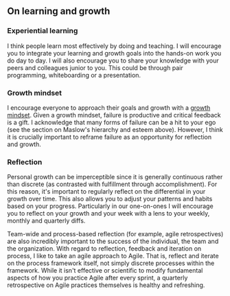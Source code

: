 ## On learning and growth

### Experiential learning

I think people learn most effectively by doing and teaching. I will encourage you to integrate your learning and growth goals into the hands-on work you do day to day. I will also encourage you to share your knowledge with your peers and colleagues junior to you. This could be through pair programming, whiteboarding or a presentation.

### Growth mindset

I encourage everyone to approach their goals and growth with a [growth mindset](https://en.wikipedia.org/wiki/Mindset#Fixed_and_growth). Given a growth mindset, failure is productive and critical feedback is a gift. I acknowledge that many forms of failure can be a hit to your ego (see the section on Maslow's hierarchy and esteem above). However, I think it is crucially important to reframe failure as an opportunity for reflection and growth.

### Reflection

Personal growth can be imperceptible since it is generally continuous rather than discrete (as contrasted with fulfillment through accomplishment). For this reason, it's important to regularly reflect on the differential in your growth over time. This also allows you to adjust your patterns and habits based on your progress. Particularly in our one-on-ones I will encourage you to reflect on your growth and your week with a lens to your weekly, monthly and quarterly diffs.

Team-wide and process-based reflection (for example, agile retrospectives) are also incredibly important to the success of the individual, the team and the organization. With regard to reflection, feedback and iteration on process, I like to take an agile approach to Agile. That is, reflect and iterate on the process framework itself, not simply discrete processes within the framework. While it isn't effective or scientific to modify fundamental aspects of how you practice Agile after every sprint, a quarterly retrospective on Agile practices themselves is healthy and refreshing.
